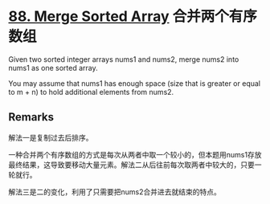 # [88. Merge Sorted Array](https://leetcode.com/problems/merge-sorted-array/) 合并两个有序数组

Given two sorted integer arrays nums1 and nums2, merge nums2 into nums1 as one sorted array.

You may assume that nums1 has enough space (size that is greater or equal to m + n) to hold additional elements from nums2.

## Remarks

解法一是复制过去后排序。

一种合并两个有序数组的方式是每次从两者中取一个较小的，但本题用nums1存放最终结果，这导致要移动大量元素。解法二从后往前每次取两者中较大的，只要一轮就行。

解法三是二的变化，利用了只需要把nums2合并进去就结束的特点。
